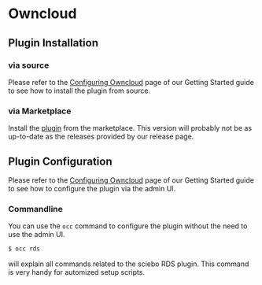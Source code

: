 # Owncloud

## Plugin Installation

### via source

Please refer to the [Configuring Owncloud](../../../gettingstarted/ocplugin.md) page of our Getting Started guide to see how to install the plugin from source.

### via Marketplace

Install the [plugin](https://marketplace.owncloud.com/apps/rds) from the marketplace. This version will probably not be as up-to-date as the releases provided by our release page.

## Plugin Configuration

Please refer to the [Configuring Owncloud](../../../gettingstarted/ocplugin.md) page of our Getting Started guide to see how to configure the plugin via the admin UI.

### Commandline

You can use the `occ` command to configure the plugin without the need to use the admin UI.

````bash
$ occ rds
````

will explain all commands related to the sciebo RDS plugin.
This command is very handy for automized setup scripts.
